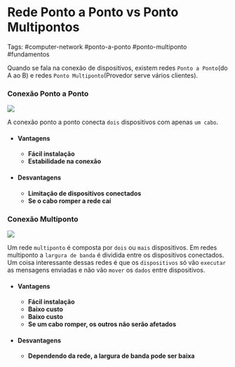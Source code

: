 
# Rede Ponto a Ponto vs Ponto Multipontos 

Tags: #computer-network #ponto-a-ponto #ponto-multiponto #fundamentos

Quando se fala na conexão de dispositivos, existem redes `Ponto a Ponto`(do A ao B) e redes `Ponto Multiponto`(Provedor serve vários clientes).

### Conexão Ponto a Ponto 

<img src="https://www.alura.com.br/artigos/assets/uploads/2018/04/image_0-6.png" />

A conexão ponto a ponto conecta `dois` dispositivos com apenas `um cabo`.

- #### Vantagens
	- **Fácil instalação**
	- **Estabilidade na conexão**

- #### Desvantagens
	- **Limitação de dispositivos conectados**
	- **Se o cabo romper a rede caí**

### Conexão Multiponto

<img src="https://johnycarvalho.com/images/tele/pc_multpoint.jpeg"
	 />

Um rede `multiponto` é composta por `dois` ou `mais` dispositivos. Em redes multiponto a `largura de banda` é dividida entre os dispositivos conectados.
Um coisa interessante dessas redes é que os `dispositivos` só vão `executar` as mensagens enviadas e não vão `mover` os `dados` entre dispositivos.

- #### Vantagens
	- **Fácil instalação**
	- **Baixo custo**
	- **Baixo custo**
	- **Se um cabo romper, os outros não serão afetados**

- #### Desvantagens
	- **Dependendo da rede, a largura de banda pode ser baixa**
